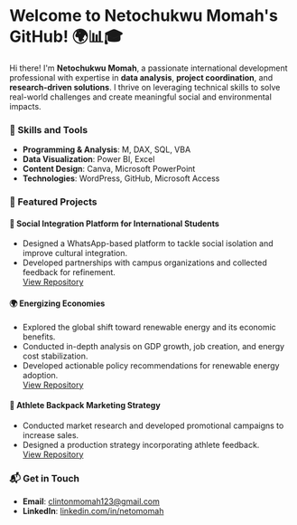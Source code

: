 # Welcome to Netochukwu Momah's GitHub! 🌍📊🎓  

Hi there! I'm **Netochukwu Momah**, a passionate international development professional with expertise in **data analysis**, **project coordination**, and **research-driven solutions**. I thrive on leveraging technical skills to solve real-world challenges and create meaningful social and environmental impacts.  

### 🔧 Skills and Tools  
- **Programming & Analysis**: M, DAX, SQL, VBA  
- **Data Visualization**: Power BI, Excel  
- **Content Design**: Canva, Microsoft PowerPoint  
- **Technologies**: WordPress, GitHub, Microsoft Access  

### 🌟 Featured Projects  
#### 📱 **Social Integration Platform for International Students**  
- Designed a WhatsApp-based platform to tackle social isolation and improve cultural integration.  
- Developed partnerships with campus organizations and collected feedback for refinement.  
[View Repository](https://github.com/Netomomah/Social-Integration-Platform)

#### 🌍 **Energizing Economies**  
- Explored the global shift toward renewable energy and its economic benefits.  
- Conducted in-depth analysis on GDP growth, job creation, and energy cost stabilization.  
- Developed actionable policy recommendations for renewable energy adoption.  
[View Repository](https://github.com/Netomomah/Energizing-Economies)

#### 🎒 **Athlete Backpack Marketing Strategy**  
- Conducted market research and developed promotional campaigns to increase sales.  
- Designed a production strategy incorporating athlete feedback.  
[View Repository](https://github.com/Netomomah/Athlete-Backpack-Strategy)

### 📬 Get in Touch  
- **Email**: [clintonmomah123@gmail.com](mailto:clintonmomah123@gmail.com)  
- **LinkedIn**: [linkedin.com/in/netomomah](https://linkedin.com/in/netomomah)  
